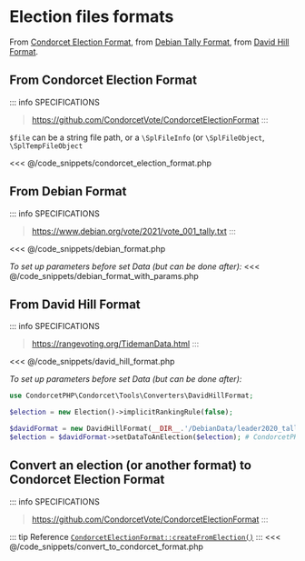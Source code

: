 # Election files formats

From [Condorcet Election Format](https://github.com/CondorcetVote/CondorcetElectionFormat), from [Debian Tally Format](https://www.debian.org/vote/2021/vote_001_tally.txt), from [David Hill Format](https://rangevoting.org/TidemanData.html).


## From Condorcet Election Format
::: info SPECIFICATIONS
> https://github.com/CondorcetVote/CondorcetElectionFormat
:::

```$file``` can be a string file path, or a ```\SplFileInfo``` (or ```\SplFileObject```, ```\SplTempFileObject```

<<< @/code_snippets/condorcet_election_format.php

## From Debian Format
::: info SPECIFICATIONS
> https://www.debian.org/vote/2021/vote_001_tally.txt
:::

<<< @/code_snippets/debian_format.php

_To set up parameters before set Data (but can be done after):_
<<< @/code_snippets/debian_format_with_params.php

## From David Hill Format
::: info SPECIFICATIONS
> https://rangevoting.org/TidemanData.html
:::

<<< @/code_snippets/david_hill_format.php

_To set up parameters before set Data (but can be done after):_
```php
use CondorcetPHP\Condorcet\Tools\Converters\DavidHillFormat;

$election = new Election()->implicitRankingRule(false);

$davidFormat = new DavidHillFormat(__DIR__.'/DebianData/leader2020_tally.txt') # CondorcetPHP\Condorcet\Tools\Converters\DavidHillFormat
$election = $davidFormat->setDataToAnElection($election); # CondorcetPHP\Condorcet\Election
```

## Convert an election (or another format) to Condorcet Election Format

::: info SPECIFICATIONS
> https://github.com/CondorcetVote/CondorcetElectionFormat
:::

::: tip Reference
[`CondorcetElectionFormat::createFromElection()`](/api-reference/Tools_Converters_CEF_CondorcetElectionFormat%20Class/Tools_Converters_CEF_CondorcetElectionFormat--createFromElection) 
:::
<<< @/code_snippets/convert_to_condorcet_format.php